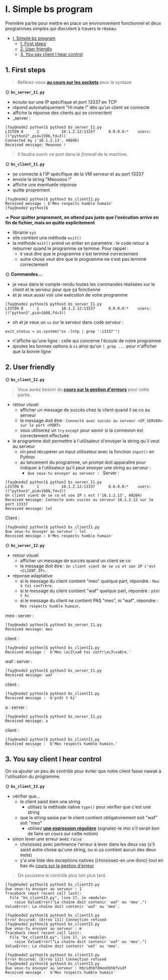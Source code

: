 # I. Simple bs program

Première partie pour mettre en place un environnement fonctionnel et deux programmes simples qui discutent à travers le réseau.

- [I. Simple bs program](#i-simple-bs-program)
  - [1. First steps](#1-first-steps)
  - [2. User friendly](#2-user-friendly)
  - [3. You say client I hear control](#3-you-say-client-i-hear-control)

## 1. First steps

> Référez-vous [**au cours sur les sockets**](../../../../cours/dev/socket/README.md) pour la syntaxe.

🌞 **`bs_server_I1.py`**

- écoute sur une IP spécifique et port 13337 en TCP
- répond automatiquement "Hi mate !" dès qu'un client se connecte
- affiche la réponse des clients qui se connectent
- _server : 
```
[fay@node2 python]$ python3 bs_server_I1.py
LISTEN 0      1          10.1.2.12:13337      0.0.0.0:*    users:(("python3",pid=1596,fd=3))
Connected by ('10.1.2.13', 48696)
Received message: Meooooo !
```
> Il faudra ouvrir ce port dans le *firewall* de la machine.

🌞 **`bs_client_I1.py`**

- se connecte à l'IP spécifique de la VM serveur et au port 13337
- envoie la string "Meooooo !"
- affiche une éventuelle réponse
- quitte proprement
```
[fay@node2 python]$ python3 bs_clientI1.py
Received message : b'Mes respects humble humain'
[fay@node2 python]$
```
➜ **Pour quitter proprement, on attend pas juste que l'exécution arrive en fin de fichier, mais on quitte explicitement**

- librairie `sys`
- elle contient une méthode `exit()`
- la méthode `exit()` prend un entier en paramètre : le code retour à retourner quand le programme se termine. Pour rappel :
  - `0` veut dire que le programme s'est terminé correctement
  - autre chose veut dire que le programme ne s'est pas terminé correctement

🌞 **Commandes...**

- je veux dans le compte-rendu toutes les commandes réalisées sur le client et le serveur pour que ça fonctionne
- et je veux aussi voir une exécution de votre programme

```
[fay@node2 python]$ python3 bs_server_I1.py
LISTEN 0      1          10.1.2.12:13337      0.0.0.0:*    users:(("python3",pid=1608,fd=3))
```
- oh et je veux un `ss` sur le serveur
dans code serveur : 
```
exit_status = os.system("ss -lntp | grep ':13337'")
```
  - n'affiche qu'une ligne : celle qui concerne l'écoute de notre programme
  - ajoutez les bonnes options à `ss` ainsi qu'un `| grep ...` pour n'afficher que la bonne ligne

## 2. User friendly

🌞 **`bs_client_I2.py`**

> Vous aurez besoin du [**cours sur la gestion d'erreurs**](../../../../cours/dev/error_handling/README.md) pour cette partie.

- retour visuel
  - afficher un message de succès chez le client quand il se co au serveur
  - le message doit être : `Connecté avec succès au serveur <IP_SERVER> sur le port <PORT>`
  - vous utiliserez un `try` `except` pour savoir si la connexion est correctement effectuée
- le programme doit permettre à l'utilisateur d'envoyer la string qu'il veut au serveur
  - on peut récupérer un input utilisateur avec la fonction `input()` en Python
  - au lancement du programme, un prompt doit apparaître pour indiquer à l'utilisateur qu'il peut envoyer une string au serveur :
    - `Que veux-tu envoyer au serveur : `
Server : 
```
[fay@node2 python]$ python3 bs_server_I1.py
LISTEN 0      1          10.1.2.12:13337      0.0.0.0:*    users:(("python3",pid=1608,fd=3))
Un client vient de se co et son IP c est ('10.1.2.13', 40264)
Received message: Connecte avec succes au serveur 10.1.2.12 sur le port 13337
Received message: lol
```
Client :
```
[fay@node2 python]$ python3 bs_clientI1.py
Que veux-tu envoyer au serveur : lol
Received message : b'Mes respects humble humain'
```
🌞 **`bs_server_I2.py`**

- retour visuel
  - afficher un message de succès quand un client se co
  - le message doit être : `Un client vient de se co et son IP c'est <CLIENT_IP>.`
- réponse adaptative
  - si le message du client contient "meo" quelque part, répondre : `Meo à toi confrère.`
  - si le message du client contient "waf" quelque part, répondre : `ptdr t ki`
  - si le message du client ne contient PAS "meo", ni "waf", répondre : `Mes respects humble humain.`

meo : 
server : 
```
[fay@node2 python]$ python3 bs_server_I1.py
Received message: meo
```
client : 
```
[fay@node2 python]$ python3 bs_clientI1.py
Received message :  b'Meo \xc3\xa0 toi confr\xc3\xa8re.'
```
waf : 
server : 
```
[fay@node2 python]$ python3 bs_server_I1.py
Received message: waf
```
client : 
```
[fay@node2 python]$ python3 bs_clientI1.py
Received message :  b'ptdr t ki'
```
a : 
server : 
```
[fay@node2 python]$ python3 bs_server_I1.py
Received message: a
```
client : 
```
[fay@node2 python]$ python3 bs_clientI1.py
Received message :  b'Mes respects humble humain.'
```
## 3. You say client I hear control

On va ajouter un peu de contrôle pour éviter que notre client fasse nawak à l'utilisation du programme.

🌞 **`bs_client_I3.py`**

- vérifier que...
  - le client saisit bien une string
    - utilisez la méthode native `type()` pour vérifier que c'est une string
  - que la string saisie par le client contient obligatoirement soit "waf" soit "meo"
    - utilisez [**une expression régulière**](https://www.programiz.com/python-programming/regex) (signalez-le moi s'il serait bon de faire un cours sur cette notion)
- sinon lever une erreur avec `raise`
  - choisissez avec pertinence l'erreur à lever dans les deux cas (s'il saisit autre chose qu'une string, ou si ça contient aucun des deux mots)
  - y'a une liste des exceptions natives (choisissez-en une donc) tout en bas du [cours sur la gestion d'erreur](../../../../cours/dev/error_handling/README.md)

> On poussera le contrôle plus loin plus tard.
```
[fay@node2 python]$ python3 bs_clientI3.py
Que veux-tu envoyer au serveur : 1
Traceback (most recent call last):
  File "bs_clientI3.py", line 17, in <module>
    raise ValueError("La chaîne doit contenir 'waf' ou 'meo'.")
ValueError: La chaîne doit contenir 'waf' ou 'meo'.

[fay@node2 python]$ python3 bs_clientI3.py
Error Occured: [Errno 111] Connection refused
[fay@node2 python]$ python3 bs_clientI3.py
Que veux-tu envoyer au serveur : m
Traceback (most recent call last):
  File "bs_clientI3.py", line 17, in <module>
    raise ValueError("La chaîne doit contenir 'waf' ou 'meo'.")
ValueError: La chaîne doit contenir 'waf' ou 'meo'.

[fay@node2 python]$ python3 bs_clientI3.py
Error Occured: [Errno 111] Connection refused
[fay@node2 python]$ python3 bs_clientI3.py
Que veux-tu envoyer au serveur : hbcsdhbfdmeohbhbfvsdf
Received message :  b'Mes respects humble humain'
```